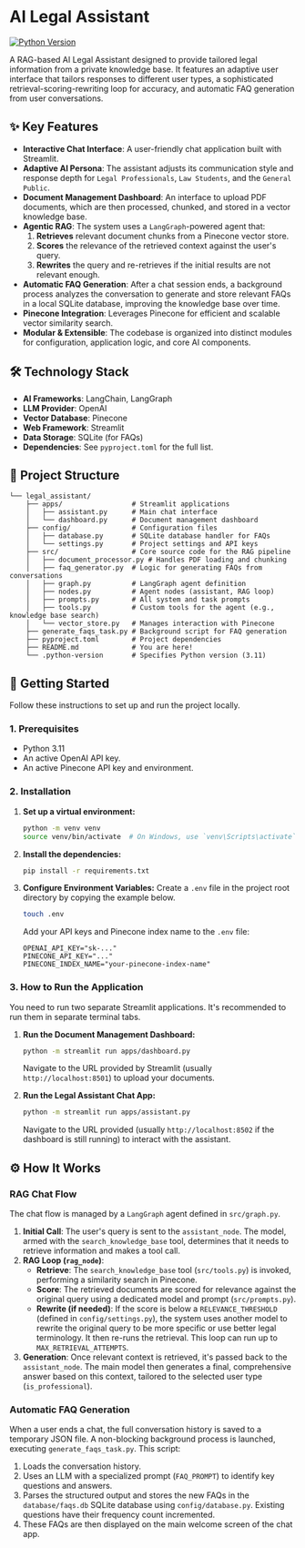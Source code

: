 # AI Legal Assistant

[![Python Version](https://img.shields.io/badge/python-3.11-blue.svg)](https://www.python.org/downloads/release/python-3110/)

A RAG-based AI Legal Assistant designed to provide tailored legal information from a private knowledge base. It features an adaptive user interface that tailors responses to different user types, a sophisticated retrieval-scoring-rewriting loop for accuracy, and automatic FAQ generation from user conversations.

## ✨ Key Features

*   **Interactive Chat Interface**: A user-friendly chat application built with Streamlit.
*   **Adaptive AI Persona**: The assistant adjusts its communication style and response depth for `Legal Professionals`, `Law Students`, and the `General Public`.
*   **Document Management Dashboard**: An interface to upload PDF documents, which are then processed, chunked, and stored in a vector knowledge base.
*   **Agentic RAG**: The system uses a `LangGraph`-powered agent that:
    1.  **Retrieves** relevant document chunks from a Pinecone vector store.
    2.  **Scores** the relevance of the retrieved context against the user's query.
    3.  **Rewrites** the query and re-retrieves if the initial results are not relevant enough.
*   **Automatic FAQ Generation**: After a chat session ends, a background process analyzes the conversation to generate and store relevant FAQs in a local SQLite database, improving the knowledge base over time.
*   **Pinecone Integration**: Leverages Pinecone for efficient and scalable vector similarity search.
*   **Modular & Extensible**: The codebase is organized into distinct modules for configuration, application logic, and core AI components.


## 🛠️ Technology Stack

*   **AI Frameworks**: LangChain, LangGraph
*   **LLM Provider**: OpenAI
*   **Vector Database**: Pinecone
*   **Web Framework**: Streamlit
*   **Data Storage**: SQLite (for FAQs)
*   **Dependencies**: See `pyproject.toml` for the full list.

## 📁 Project Structure

```
└── legal_assistant/
    ├── apps/                 # Streamlit applications
    │   ├── assistant.py      # Main chat interface
    │   └── dashboard.py      # Document management dashboard
    ├── config/               # Configuration files
    │   ├── database.py       # SQLite database handler for FAQs
    │   └── settings.py       # Project settings and API keys
    ├── src/                  # Core source code for the RAG pipeline
    │   ├── document_processor.py # Handles PDF loading and chunking
    │   ├── faq_generator.py  # Logic for generating FAQs from conversations
    │   ├── graph.py          # LangGraph agent definition
    │   ├── nodes.py          # Agent nodes (assistant, RAG loop)
    │   ├── prompts.py        # All system and task prompts
    │   ├── tools.py          # Custom tools for the agent (e.g., knowledge base search)
    │   └── vector_store.py   # Manages interaction with Pinecone
    ├── generate_faqs_task.py # Background script for FAQ generation
    ├── pyproject.toml        # Project dependencies
    ├── README.md             # You are here!
    └── .python-version       # Specifies Python version (3.11)
```

## 🚀 Getting Started

Follow these instructions to set up and run the project locally.

### 1. Prerequisites

*   Python 3.11
*   An active OpenAI API key.
*   An active Pinecone API key and environment.

### 2. Installation

1.  **Set up a virtual environment:**
    ```sh
    python -m venv venv
    source venv/bin/activate  # On Windows, use `venv\Scripts\activate`
    ```

2.  **Install the dependencies:**
    ```sh
    pip install -r requirements.txt
    ```

4.  **Configure Environment Variables:**
    Create a `.env` file in the project root directory by copying the example below.
    ```sh
    touch .env
    ```

    Add your API keys and Pinecone index name to the `.env` file:
    ```.env
    OPENAI_API_KEY="sk-..."
    PINECONE_API_KEY="..."
    PINECONE_INDEX_NAME="your-pinecone-index-name"
    ```

### 3. How to Run the Application

You need to run two separate Streamlit applications. It's recommended to run them in separate terminal tabs.

1.  **Run the Document Management Dashboard:**
    ```sh
    python -m streamlit run apps/dashboard.py
    ```
    Navigate to the URL provided by Streamlit (usually `http://localhost:8501`) to upload your documents.

2.  **Run the Legal Assistant Chat App:**
    ```sh
    python -m streamlit run apps/assistant.py
    ```
    Navigate to the URL provided (usually `http://localhost:8502` if the dashboard is still running) to interact with the assistant.

## ⚙️ How It Works

### RAG Chat Flow

The chat flow is managed by a `LangGraph` agent defined in `src/graph.py`.

1.  **Initial Call**: The user's query is sent to the `assistant_node`. The model, armed with the `search_knowledge_base` tool, determines that it needs to retrieve information and makes a tool call.
2.  **RAG Loop (`rag_node`)**:
    *   **Retrieve**: The `search_knowledge_base` tool (`src/tools.py`) is invoked, performing a similarity search in Pinecone.
    *   **Score**: The retrieved documents are scored for relevance against the original query using a dedicated model and prompt (`src/prompts.py`).
    *   **Rewrite (if needed)**: If the score is below a `RELEVANCE_THRESHOLD` (defined in `config/settings.py`), the system uses another model to rewrite the original query to be more specific or use better legal terminology. It then re-runs the retrieval. This loop can run up to `MAX_RETRIEVAL_ATTEMPTS`.
3.  **Generation**: Once relevant context is retrieved, it's passed back to the `assistant_node`. The main model then generates a final, comprehensive answer based on this context, tailored to the selected user type (`is_professional`).

### Automatic FAQ Generation

When a user ends a chat, the full conversation history is saved to a temporary JSON file. A non-blocking background process is launched, executing `generate_faqs_task.py`. This script:
1.  Loads the conversation history.
2.  Uses an LLM with a specialized prompt (`FAQ_PROMPT`) to identify key questions and answers.
3.  Parses the structured output and stores the new FAQs in the `database/faqs.db` SQLite database using `config/database.py`. Existing questions have their frequency count incremented.
4.  These FAQs are then displayed on the main welcome screen of the chat app.

